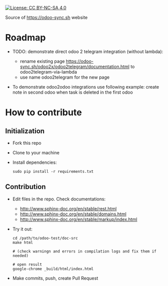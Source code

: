 [![License: CC BY-NC-SA 4.0](https://licensebuttons.net/l/by-nc-sa/4.0/80x15.png)](https://creativecommons.org/licenses/by-nc-sa/4.0/)

Source of https://odoo-sync.sh website

# Roadmap
* TODO: demonstrate direct odoo 2 telegram integration (without lambda):

  * rename existing page https://odoo-sync.sh/odoo2x/odoo2telegram/documentation.html to odoo2telegram-via-lambda
  * use name odoo2telegram for the new page
* To demonstrate odoo2odoo integrations use following example: create note in second odoo when task is deleted in the first odoo

# How to contribute

## Initialization

* Fork this repo
* Clone to your machine
* Install dependencies:

      sudo pip install -r requirements.txt

## Contribution

* Edit files in the repo. Check documentations:

  * http://www.sphinx-doc.org/en/stable/rest.html
  * http://www.sphinx-doc.org/en/stable/domains.html
  * http://www.sphinx-doc.org/en/stable/markup/index.html

* Try it out:

      cd /path/to/odoo-test/doc-src
      make html

      # (check warningn and errors in compilation logs and fix them if needed)

      # open result
      google-chrome _build/html/index.html
      
* Make commits, push, create Pull Request
